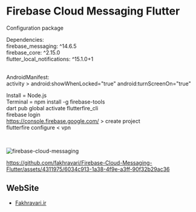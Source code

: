 # Firebase Cloud Messaging Flutter
Configuration package
<br/>

Dependencies: <br />
  firebase_messaging: ^14.6.5 <br />
  firebase_core: ^2.15.0 <br />
  flutter_local_notifications: ^15.1.0+1 <br />
<br/>

AndroidManifest: <br />
activity >  android:showWhenLocked="true"  android:turnScreenOn="true"
<br/>

Install = Node.js <br/>
Terminal = npm install -g firebase-tools <br/>
dart pub global activate flutterfire_cli <br/>
firebase login <br/>
https://console.firebase.google.com/   >   create project <br/>
flutterfire configure     <    vpn <br/>

<br/>

![firebase-cloud-messaging](https://github.com/fakhravari/Firebase-Cloud-Messaging-Flutter/assets/4311975/a14c40f2-74b5-417d-ae4f-e082e2f18dd9)
<br/>


https://github.com/fakhravari/Firebase-Cloud-Messaging-Flutter/assets/4311975/6034c913-1a38-4f9e-a3ff-90f32b29ac36
 

## WebSite
- [Fakhravari.ir](https://fakhravari.ir)

